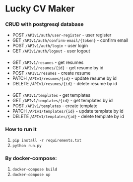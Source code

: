 # Lucky CV Maker

### CRUD with postgresql database

- POST `/APIv1/auth/user-register` - user register
- GET `/APIv1/auth/confirm-email/{token}` - confirm email
- POST `/APIv1/auth/login` - user login
- GET `/APIv1/auth/logout` - user logout

####

- GET `/APIv1/resumes` - get resumes
- GET `/APIv1/resumes/{id}` - get resume by id
- POST `/APIv1/resumes` - create resume
- PATCH `/APIv1/resumes/{id}` - update resume by id
- DELETE `/APIv1/resumes/{id}` - delete resume by id

####

- GET `/APIv1/templates` - get templates
- GET `/APIv1/templates/{id}` - get templates by id
- POST `/APIv1/templates` - create template
- PATCH `/APIv1/templates/{id}` - update template by id
- DELETE `/APIv1/templates/{id}` - delete template by id

### How to run it

 1. `pip install -r requirements.txt`
 2. `python run.py`

### By docker-compose:

 1. `docker-compose build`
 2. `docker-compose up`



